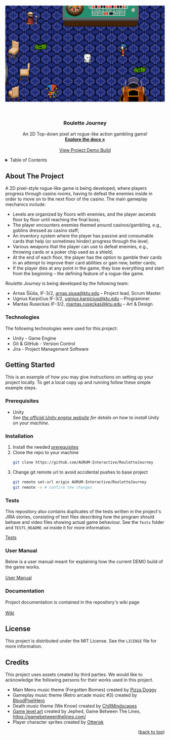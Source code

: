 <a id="readme-top"></a>

![readme-cover]

<br/>
<div align="center">

  <h3 align="center">Roulette Journey</h3>

  <p align="center">
    An 2D Top-down pixel art rogue-like action gambling game!
    <br />
    <a href="https://github.com/AURUM-Interactive/RouletteJourney/wiki"><strong>Explore the docs »</strong></a>
    <br />
    <br />
    <a href="https://github.com/othneildrew/Best-README-Template">View Project Demo Build</a>
  </p>
</div>

<!-- TABLE OF CONTENTS -->
<details>
  <summary>Table of Contents</summary>
  <ol>
    <li><a href="#about-the-project">About The Project</a></li>
    <li><a href="#installation">Installation</a></li>
    <li><a href="#tests">Tests</a></li>
    <li><a href="#user-manual">User Manual</a></li>
    <li><a href="#documentation">Documentation</a></li>
    <li><a href="#license">License</a></li>
    <li><a href="#credits">Credits</a></li>
  </ol>
</details>

<!-- ABOUT THE PROJECT -->
## About The Project

A 2D pixel-style rogue-like game is being developed, where players progress through casino rooms, having to defeat the enemies inside in order to move on to the next floor of the casino. The main gameplay mechanics include:
* Levels are organized by floors with enemies, and the player ascends floor by floor until reaching the final boss;
* The player encounters enemies themed around casinos/gambling, e.g., goblins dressed as casino staff;
* An inventory system where the player has passive and consumable cards that help (or sometimes hinder) progress through the level;
* Various weapons that the player can use to defeat enemies, e.g., throwing cards or a poker chip used as a shield;
* At the end of each floor, the player has the option to gamble their cards in an attempt to improve their card abilities or gain new, better cards;
* If the player dies at any point in the game, they lose everything and start from the beginning – the defining feature of a rogue-like game.

_Roulette Journey_ is being developed by the following team:
* Arnas Šiūša, IF-3/2, arnas.siusa@ktu.edu – Project lead, Scrum Master.
* Ugnius Karpičius IF-3/2, ugnius.karpicius@ktu.edu – Programmer.
* Mantas Ruseckas IF-3/2, mantas.ruseckas@ktu.edu – Art & Design.

### Technologies

The following technologies were used for this project:

* Unity - Game Engine
* Git & GitHub - Version Control
* Jira - Project Management Software

<!-- GETTING STARTED -->
## Getting Started

This is an example of how you may give instructions on setting up your project locally.
To get a local copy up and running follow these simple example steps.

### Prerequisites

* Unity <br>
  _See [the official Unity engine website](https://unity.com/download) for details on how to install Unity on your machine._

### Installation

1. Install the needed <a href="#prerequisites">prerequisites</a>
2. Clone the repo to your machine
   ```sh
   git clone https://github.com/AURUM-Interactive/RouletteJourney
   ```
3. Change git remote url to avoid accidental pushes to base project
   ```sh
   git remote set-url origin AURUM-Interactive/RouletteJourney
   git remote -v # confirm the changes
   ```
   
### Tests

This repository also contains duplicates of the tests written in the project's JIRA stories, consisting of text files describing how the program should behave and video files showing actual game behaviour. See the `Tests` folder and `TESTS_README.md` inside it for more information.

[Tests](https://github.com/AURUM-Interactive/RouletteJourney/tree/main/Tests)

### User Manual

Below is a user manual meant for explaining how the current DEMO build of the game works. <br> <br>
[User Manual](https://github.com/AURUM-Interactive/RouletteJourney/wiki/User-Manual)

### Documentation

Project documentation is contained in the repository's wiki page <br><br>
[Wiki](https://github.com/AURUM-Interactive/RouletteJourney/wiki)

<!-- LICENSE -->
## License

This project is distributed under the MIT License. See the `LICENSE` file for more information.

<!-- ACKNOWLEDGMENTS -->
## Credits

This project uses assets created by third parties. We would like to acknowledge the following persons for their works used in this project.

* Main Menu music theme (Forgotten Biomes) created by [Pizza Doggy](https://pizzadoggy.itch.io/cozy-tunes)
* Gameplay music theme (Retro arcade music #3) created by [BloodPixelHero](https://freesound.org/people/BloodPixelHero/sounds/607942/)
* Death music theme (We Know) created by [ChillMindscapes](https://chillmindscapes.itch.io/free-chiptune-music-pack-5-chillmindscapes?download)
* [Game level art](https://gamebetweenthelines.itch.io/2d-top-down-pixel-art-tileset-casino) created by Jephed, Game Between The Lines, https://gamebetweenthelines.com/
* Player character sprites created by [Otterisk](https://otterisk.itch.io/hana-caraka-base-character?download)

<p align="right">(<a href="#readme-top">back to top</a>)</p>

<!-- MARKDOWN LINKS & IMAGES -->
<!-- https://www.markdownguide.org/basic-syntax/#reference-style-links -->
[readme-cover]: https://github.com/AURUM-Interactive/RouletteJourney/blob/main/Images/README_cover.png
